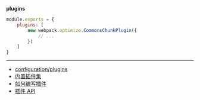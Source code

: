 __plugins__

```js
module.exports = {
    plugins: [
        new webpack.optimize.CommonsChunkPlugin({
            // ...
        })
    ]
}
```

---

- [configuration/plugins](https://webpack.js.org/configuration/plugins/)
- [内置插件集](https://webpack.js.org/plugins/)
- [如何编写插件](https://webpack.js.org/development/how-to-write-a-plugin/)
- [插件 API](https://webpack.js.org/api/plugins/)
